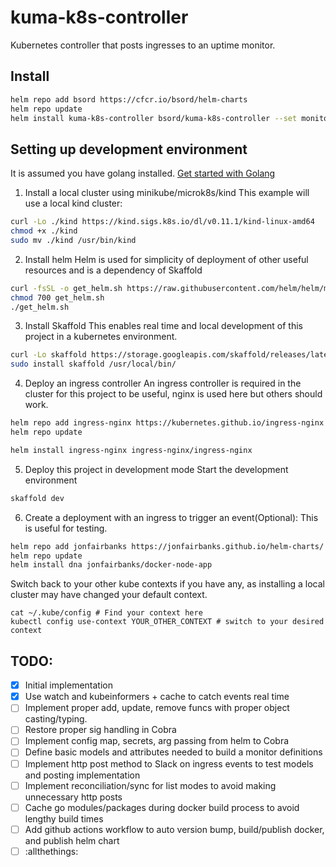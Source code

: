 # kuma-k8s-controller
Kubernetes controller that posts ingresses to an uptime monitor.
## Install
```sh
helm repo add bsord https://cfcr.io/bsord/helm-charts
helm repo update
helm install kuma-k8s-controller bsord/kuma-k8s-controller --set monitorUrl="https://yourkumauptimehost/api"
```

## Setting up development environment
It is assumed you have golang installed.
[Get started with Golang](https://linuxize.com/post/how-to-install-go-on-ubuntu-20-04/)

1. Install a local cluster using minikube/microk8s/kind
This example will use a local kind cluster:
```sh
curl -Lo ./kind https://kind.sigs.k8s.io/dl/v0.11.1/kind-linux-amd64
chmod +x ./kind
sudo mv ./kind /usr/bin/kind
```

2. Install helm
Helm is used for simplicity of deployment of other useful resources and is a dependency of Skaffold
```sh
curl -fsSL -o get_helm.sh https://raw.githubusercontent.com/helm/helm/master/scripts/get-helm-3
chmod 700 get_helm.sh
./get_helm.sh
```

3. Install Skaffold
This enables real time and local development of this project in a kubernetes environment.
```sh
curl -Lo skaffold https://storage.googleapis.com/skaffold/releases/latest/skaffold-linux-amd64 && \
sudo install skaffold /usr/local/bin/
```

4. Deploy an ingress controller
An ingress controller is required in the cluster for this project to be useful, nginx is used here but others should work.
```sh
helm repo add ingress-nginx https://kubernetes.github.io/ingress-nginx
helm repo update

helm install ingress-nginx ingress-nginx/ingress-nginx
```

5. Deploy this project in development mode
Start the development environment
```sh
skaffold dev
```

6. Create a deployment with an ingress to trigger an event(Optional):
This is useful for testing.
```sh
helm repo add jonfairbanks https://jonfairbanks.github.io/helm-charts/ 
helm repo update
helm install dna jonfairbanks/docker-node-app
```

Switch back to your other kube contexts if you have any, as installing a local cluster may have changed your default context.
```
cat ~/.kube/config # Find your context here
kubectl config use-context YOUR_OTHER_CONTEXT # switch to your desired context
```

## TODO:
- [x] Initial implementation
- [x] Use watch and kubeinformers + cache to catch events real time
- [ ] Implement proper add, update, remove funcs with proper object casting/typing.
- [ ] Restore proper sig handling in Cobra
- [ ] Implement config map, secrets, arg passing from helm to Cobra
- [ ] Define basic models and attributes needed to build a monitor definitions
- [ ] Implement http post method to Slack on ingress events to test models and posting implementation
- [ ] Implement reconciliation/sync for list modes to avoid making unnecessary http posts
- [ ] Cache go modules/packages during docker build process to avoid lengthy build times
- [ ] Add github actions workflow to auto version bump, build/publish docker, and publish helm chart
- [ ] :allthethings:
